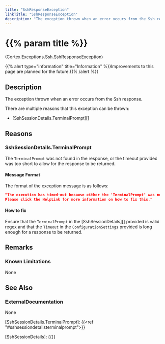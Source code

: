 ```yaml
---
title: "SshResponseException"
linkTitle: "SshResponseException"
description: "The exception thrown when an error occurs from the Ssh response."
---
```


# {{% param title %}}

<p class="namespace">(Cortex.Exceptions.Ssh.SshResponseException)</p>
{{% alert type="information" title="Information" %}}Improvements to this page are planned for the future.{{% /alert %}}

## Description

The exception thrown when an error occurs from the Ssh response.

There are multiple reasons that this exception can be thrown:

* [SshSessionDetails.TerminalPrompt][]

## Reasons

### SshSessionDetails.TerminalPrompt

The `TerminalPrompt` was not found in the response, or the timeout provided was too short to allow for the response to be returned.

#### Message Format

The format of the exception message is as follows:

```json
"The execution has timed-out because either the 'TerminalPrompt' was not found in the response or the timeout was too short to allow for the response to be returned.
Please click the HelpLink for more information on how to fix this."
```

#### How to fix

Ensure that the `TerminalPrompt` in the [SshSessionDetails][] provided is valid regex and that the `Timeout` in the `ConfigurationSettings` provided is long enough for a response to be returned.

## Remarks

### Known Limitations

None

## See Also

### ExternalDocumentation

None

[SshSessionDetails.TerminalPrompt]: {{<ref "#sshsessiondetailsterminalprompt">}}

[SshSessionDetails]: {{<url path="Cortex.Reference.DataTypes.Ssh.SshSessionDetails.MainDoc">}}
